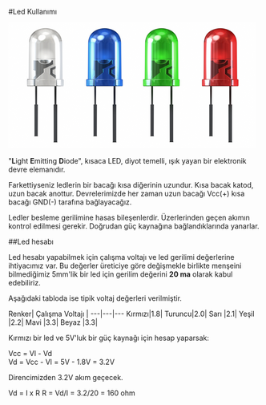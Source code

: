 #Led Kullanımı

<img src=led.png>

"**L**ight **E**mitting **D**iode", kısaca LED, diyot temelli, ışık yayan bir elektronik devre elemanıdır.

Farkettiyseniz ledlerin bir bacağı kısa diğerinin uzundur. Kısa bacak katod, uzun bacak anottur. Devrelerimizde her zaman uzun bacağı Vcc(+) kısa bacağı GND(-) tarafına bağlayacağız. 

Ledler besleme gerilimine hasas bileşenlerdir. Üzerlerinden geçen akımın kontrol edilmesi gerekir. Doğrudan güç kaynağına bağlandıklarında yanarlar.

##Led hesabı

Led hesabı yapabilmek için çalışma voltajı ve led gerilimi değerlerine ihtiyacımız var. Bu değerler üreticiye göre değişmekle birlikte menşeini bilmediğimiz 5mm'lik bir led için gerilim değerini **20 ma** olarak kabul edebiliriz.

Aşağıdaki tabloda ise tipik voltaj değerleri verilmiştir.

Renker| Çalışma Voltajı |
---|---|---
Kırmızı|1.8|
Turuncu|2.0| 
Sarı   |2.1| 
Yeşil  |2.2| 
Mavi   |3.3| 
Beyaz  |3.3|

Kırmızı bir led ve 5V'luk bir güç kaynağı için hesap yaparsak:

Vcc = Vl - Vd  
Vd = Vcc - Vl = 5V - 1.8V = 3.2V

Direncimizden 3.2V akım geçecek.

Vd = I x R
R = Vd/I = 3.2/20 = 160 ohm



